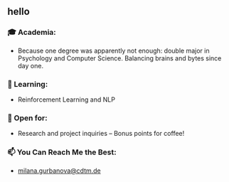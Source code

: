 ## hello 

### 🎓 Academia:
- Because one degree was apparently not enough: double major in Psychology and Computer Science. Balancing brains and bytes since day one.

### 🔭 Learning:
- Reinforcement Learning and NLP 

### 🤝 Open for:
- Research and project inquiries – Bonus points for coffee!

### 📫 You Can Reach Me the Best:
- milana.gurbanova@cdtm.de 



<!--
**milanagm/milanagm** is a ✨ _special_ ✨ repository because its `README.md` (this file) appears on your GitHub profile.

Here are some ideas to get you started:

- 🔭 I’m currently working on 
- 🌱 I’m currently learning ...
- 👯 I’m looking to collaborate on ...
- 🤔 I’m looking for help with ...
- 💬 Ask me about ...
- 📫 How to reach me: ...
- 😄 Pronouns: ...
- ⚡ Fun fact: ...
-->
